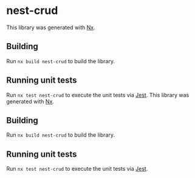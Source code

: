 # nest-crud

This library was generated with [Nx](https://nx.dev).

## Building

Run `nx build nest-crud` to build the library.

## Running unit tests

Run `nx test nest-crud` to execute the unit tests via [Jest](https://jestjs.io).
This library was generated with [Nx](https://nx.dev).

## Building

Run `nx build nest-crud` to build the library.

## Running unit tests

Run `nx test nest-crud` to execute the unit tests via [Jest](https://jestjs.io).
